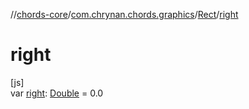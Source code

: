 //[chords-core](../../../index.md)/[com.chrynan.chords.graphics](../index.md)/[Rect](index.md)/[right](right.md)

# right

[js]\
var [right](right.md): [Double](https://kotlinlang.org/api/latest/jvm/stdlib/kotlin/-double/index.html) = 0.0
